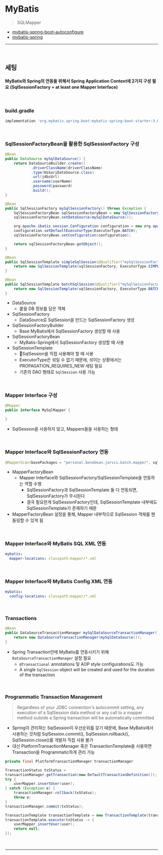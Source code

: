 # MyBatis
> SQLMapper
* [mybatis-spring-boot-autoconfigure](https://mybatis.org/spring-boot-starter/mybatis-spring-boot-autoconfigure/)
* [mybatis-spring](http://mybatis.org/spring/getting-started.html)

<hr>
<br>

## 세팅
#### MyBatis와 Spring의 연동을 위해서 Spring Application Context에 2가지 구성 필요 (SqlSessionFactory + at least one Mapper Interface)

<br>

### build.gradle
```gradle
implementation 'org.mybatis.spring.boot:mybatis-spring-boot-starter:3.0.2'
```

<br>

### SqlSessionFactoryBean을 활용한 SqlSessionFactory 구성
```java
@Bean
public DataSource mySqlDataSource() {
    return DataSourceBuilder.create()
            .driverClassName(driverClassName)
            .type(HikariDataSource.class)
            .url(jdbcUrl)
            .username(userName)
            .password(password)
            .build();
}

@Bean
public SqlSessionFactory mySqlSessionFactory() throws Exception {
    SqlSessionFactoryBean sqlSessionFactoryBean = new SqlSessionFactoryBean();
    sqlSessionFactoryBean.setDataSource(mySqlDataSource());

    org.apache.ibatis.session.Configuration configuration = new org.apache.ibatis.session.Configuration();
    configuration.setDefaultExecutorType(ExecutorType.BATCH);
    sqlSessionFactoryBean.setConfiguration(configuration);

    return sqlSessionFactoryBean.getObject();
}

@Bean
public SqlSessionTemplate simpleSqlSession(@Qualifier("mySqlSessionFactory") SqlSessionFactory sqlSessionFactory) {
    return new SqlSessionTemplate(sqlSessionFactory, ExecutorType.SIMPLE);
}

@Bean
public SqlSessionTemplate batchSqlSession(@Qualifier("mySqlSessionFactory") SqlSessionFactory sqlSessionFactory) {
    return new SqlSessionTemplate(sqlSessionFactory, ExecutorType.BATCH);
}
```
* DataSource
  * 붙을 DB 정보를 담은 객체
* SqlSessionFactory
  * DataSource로 SqlSession을 만드는 SqlSessionFactory 생성
* SqlSessionFactoryBuilder
  * Base MyBatis에서 SqlSessionFactory 생성할 때 사용
* SqlSessionFactoryBean
  * MyBatis-Spring에서 SqlSessionFactory 생성할 때 사용
* SqlSessionTemplate
  * SqlSession을 직접 사용해야 할 때 사용
  * ExecutorType은 섞일 수 없기 때문에, 섞이는 상황에서는 PROPAGATION_REQUIRES_NEW 세팅 필요
  * 기존의 DAO 형태로 `SqlSession` 사용 가능

<br>

### Mapper Interface 구성
```java
@Mapper
public interface MySqlMapper {

}
```
* SqlSession을 사용하지 않고, Mappers들을 사용하는 형태

<br>

### Mapper Interface와 SqlSessionFactory 연동
```java
@MapperScan(basePackages = "personal.benebean.jarvis.batch.mapper", sqlSessionFactoryRef = "mySqlSessionFactory")
```
* MapperFactoryBean
  * Mapper Interface와 SqlSessionFactory/SqlSessionTemplate을 연동하는 역할 수행
    * SqlSessionFactory과 SqlSessionTemplate 둘 다 연동되면, SqlSessionFactory가 무시된다
    * 결국 필요한게 SqlSessionFactory인데, SqlSessionTemplate 내부에도 SqlSessionTemplate가 존재하기 때문
* MapperFactoryBean 설정을 통해, Mapper 내부적으로 SqlSession 객체를 핸들링할 수 있게 됨

<br>

### Mapper Interface와 MyBatis SQL XML 연동
```yml
mybatis:
  mapper-locations: classpath:mapper/*.xml
```

<br>

### Mapper Interface와 MyBatis Config XML 연동
```yml
mybatis:
  config-locations: classpath:mapper/*.xml
```


<br>

### Transactions
```java
@Bean
public DataSourceTransactionManager mySqlDataSourceTransactionManager() {
    return new DataSourceTransactionManager(mySqlDataSource());
}
```
* Spring Transaction안에 MyBatis를 연동시키기 위해 `DataSourceTransactionManager` 설정 필요
  * `@Transactional` annotations 및 AOP style configurations도 가능
  * A single `SqlSession` object will be created and used for the duration of the transaction

<br>

### Programmatic Transaction Management
> Regardless of your JDBC connection's autocommit setting, any execution of a SqlSession data method or any call to a mapper method outside a Spring transaction will be automatically committed
* Spring이 관리하는 SqlSession이 우선순위를 갖기 때문에, Base MyBatis에서 사용하는 것처럼 SqlSession.commit(), SqlSession.rollback(), SqlSession.close()를 개발자 직접 사용 불가
* 대신 PlatformTransactionManager 혹은 TransactionTemplate을 사용하면 Transaction을 Programmatic하게 관리 가능
```java
private final PlatformTransactionManager transactionManager

TransactionStatus txStatus =
transactionManager.getTransaction(new DefaultTransactionDefinition());
try {
    userMapper.insertUser(user);
} catch (Exception e) {
    transactionManager.rollback(txStatus);
    throw e;
}
transactionManager.commit(txStatus);
```

```java
TransactionTemplate transactionTemplate = new TransactionTemplate(transactionManager);
transactionTemplate.execute(txStatus -> {
    userMapper.insertUser(user);
    return null;
});
```


<br>
<hr>
<br>
